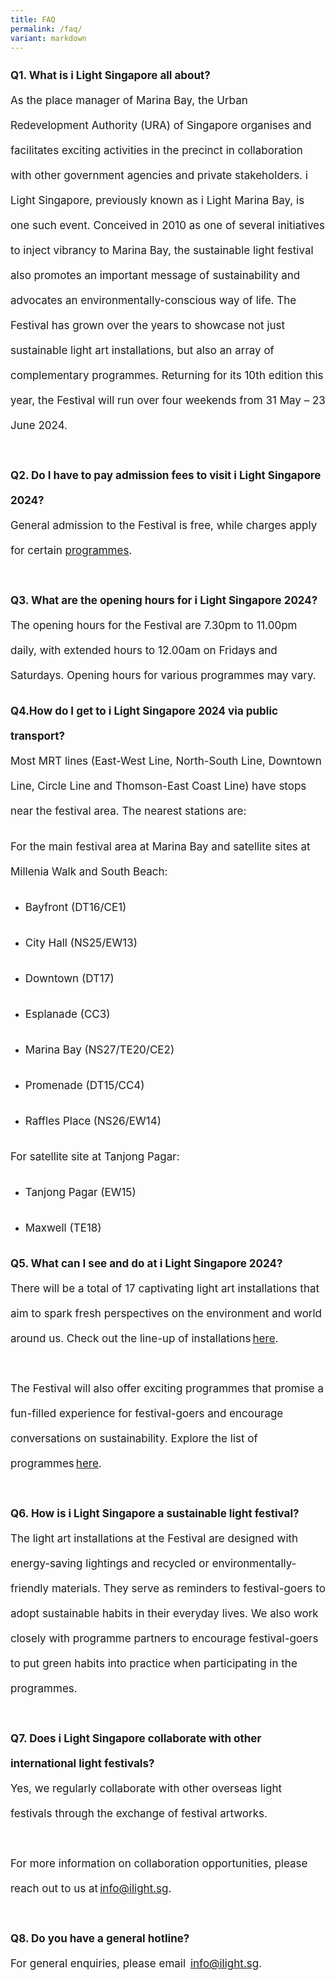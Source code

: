 ```yaml
---
title: FAQ
permalink: /faq/
variant: markdown
---
```

<p style="font-size:17px; line-height:40px">
<b>Q1. What is i Light Singapore all about?</b><br>
As the place manager of Marina Bay, the Urban Redevelopment Authority (URA) of Singapore organises and facilitates exciting activities in the precinct in collaboration with other government agencies and private stakeholders. i Light Singapore, previously known as i Light Marina Bay, is one such event. Conceived in 2010 as one of several initiatives to inject vibrancy to Marina Bay, the sustainable light festival also promotes an important message of sustainability and advocates an environmentally-conscious way of life. The Festival has grown over the years to showcase not just sustainable light art installations, but also an array of complementary programmes. Returning for its 10th edition this year, the Festival will run over four weekends from 31 May – 23 June 2024.
<br><br>
<b>Q2. Do I have to pay admission fees to visit i Light Singapore 2024?</b><br>
General admission to the Festival is free, while charges apply for certain <a href="/programmes">programmes</a>.
<br><br>
<b>Q3. What are the opening hours for i Light Singapore 2024?</b><br>
The opening hours for the Festival are 7.30pm to 11.00pm daily, with extended hours to 12.00am on Fridays and Saturdays. Opening hours for various programmes may vary.<br>
</p>

<p style="font-size:17px; line-height:40px"><b>Q4.How do I get to&nbsp;i&nbsp;Light Singapore 2024 via public transport?</b><br>
Most MRT lines (East-West Line, North-South Line, Downtown Line, Circle Line and Thomson-East Coast Line) have stops near the festival area. The nearest stations are:<br>
</p>

<p style="font-size:17px; line-height:40px">
For the main festival area at Marina Bay and satellite sites at Millenia Walk and South Beach: <br></p>
<ul>
<li><p style="font-size:17px; line-height:40px">Bayfront (DT16/CE1)</p></li>
<li><p style="font-size:17px; line-height:40px">City Hall (NS25/EW13)</p></li>
<li><p style="font-size:17px; line-height:40px">Downtown (DT17)</p></li>
<li><p style="font-size:17px; line-height:40px">Esplanade (CC3)</p></li>
<li><p style="font-size:17px; line-height:40px">Marina Bay (NS27/TE20/CE2)</p></li>
<li><p style="font-size:17px; line-height:40px">Promenade (DT15/CC4)</p></li>
<li><p style="font-size:17px; line-height:40px">Raffles Place (NS26/EW14)</p></li>
</ul>
<p></p>
<p style="font-size:17px; line-height:40px">
For satellite site at Tanjong Pagar: <br>
</p>
<ul>
<li><p style="font-size:17px; line-height:40px">Tanjong Pagar (EW15)</p></li>
<li><p style="font-size:17px; line-height:40px">Maxwell (TE18)</p></li>
</ul> <p></p>

<p style="font-size:17px; line-height:40px">
<b>Q5. What can I see and do at&nbsp;i&nbsp;Light Singapore 2024?</b><br>
There will be a total of 17 captivating light art installations that aim to spark fresh perspectives on the environment and world around us. Check out the line-up of installations <a href="/installations">here</a>.
<br><br>
The Festival will also offer exciting programmes that promise a fun-filled experience for festival-goers and encourage conversations on sustainability. Explore the list of programmes <a href="/programmes">here</a>.
<br><br>
<b>Q6. How is i Light Singapore a sustainable light festival?</b><br>
The light art installations at the Festival are designed with energy-saving lightings and recycled or environmentally-friendly materials. They serve as reminders to festival-goers to adopt sustainable habits in their everyday lives. We also work closely with programme partners to encourage festival-goers to put green habits into practice when participating in the programmes.
<br><br>
<b>Q7. Does i Light Singapore collaborate with other international light festivals?</b><br>
Yes, we regularly collaborate with other overseas light festivals through the exchange of festival artworks. <br><br>
For more information on collaboration opportunities, please reach out to us at <a href="mailto:info@ilight.sg">info@ilight.sg</a>.
<br><br> 
<b>Q8. Do you have a general hotline?</b><br>
For general enquiries, please email  <a href="mailto:info@ilight.sg">info@ilight.sg</a>.
<br><br></p>